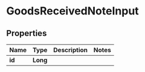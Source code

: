 
# GoodsReceivedNoteInput

## Properties
Name | Type | Description | Notes
------------ | ------------- | ------------- | -------------
**id** | **Long** |  | 



